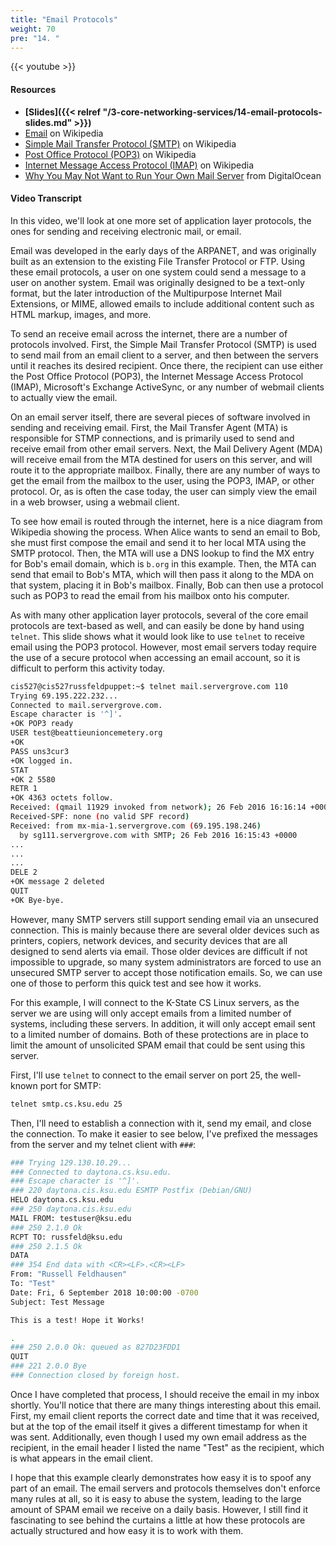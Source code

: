 ```yaml
---
title: "Email Protocols"
weight: 70
pre: "14. "
---
```


{{< youtube  >}}

#### Resources

* **[Slides]({{< relref "/3-core-networking-services/14-email-protocols-slides.md" >}})**
* [Email](https://en.wikipedia.org/wiki/Email) on Wikipedia
* [Simple Mail Transfer Protocol (SMTP)](https://en.wikipedia.org/wiki/Simple_Mail_Transfer_Protocol) on Wikipedia
* [Post Office Protocol (POP3)](https://en.wikipedia.org/wiki/Post_Office_Protocol) on Wikipedia
* [Internet Message Access Protocol (IMAP)](https://en.wikipedia.org/wiki/Internet_Message_Access_Protocol) on Wikipedia
* [Why You May Not Want to Run Your Own Mail Server](https://www.digitalocean.com/community/tutorials/why-you-may-not-want-to-run-your-own-mail-server) from DigitalOcean

#### Video Transcript

In this video, we'll look at one more set of application layer protocols, the ones for sending and receiving electronic mail, or email.

Email was developed in the early days of the ARPANET, and was originally built as an extension to the existing File Transfer Protocol or FTP. Using these email protocols, a user on one system could send a message to a user on another system. Email was originally designed to be a text-only format, but the later introduction of the Multipurpose Internet Mail Extensions, or MIME, allowed emails to include additional content such as HTML markup, images, and more.

To send an receive email across the internet, there are a number of protocols involved. First, the Simple Mail Transfer Protocol (SMTP) is used to send mail from an email client to a server, and then between the servers until it reaches its desired recipient. Once there, the recipient can use either the Post Office Protocol (POP3), the Internet Message Access Protocol (IMAP), Microsoft's Exchange ActiveSync, or any number of webmail clients to actually view the email.

On an email server itself, there are several pieces of software involved in sending and receiving email. First, the Mail Transfer Agent (MTA) is responsible for STMP connections, and is primarily used to send and receive email from other email servers. Next, the Mail Delivery Agent (MDA) will receive email from the MTA destined for users on this server, and will route it to the appropriate mailbox. Finally, there are any number of ways to get the email from the mailbox to the user, using the POP3, IMAP, or other protocol. Or, as is often the case today, the user can simply view the email in a web browser, using a webmail client.

To see how email is routed through the internet, here is a nice diagram from Wikipedia showing the process. When Alice wants to send an email to Bob, she must first compose the email and send it to her local MTA using the SMTP protocol. Then, the MTA will use a DNS lookup to find the MX entry for Bob's email domain, which is `b.org` in this example. Then, the MTA can send that email to Bob's MTA, which will then pass it along to the MDA on that system, placing it in Bob's mailbox. Finally, Bob can then use a protocol such as POP3 to read the email from his mailbox onto his computer.

As with many other application layer protocols, several of the core email protocols are text-based as well, and can easily be done by hand using `telnet`. This slide shows what it would look like to use `telnet` to receive email using the POP3 protocol. However, most email servers today require the use of a secure protocol when accessing an email account, so it is difficult to perform this activity today.

```bash
cis527@cis527russfeldpuppet:~$ telnet mail.servergrove.com 110
Trying 69.195.222.232...
Connected to mail.servergrove.com.
Escape character is '^]'.
+OK POP3 ready
USER test@beattieunioncemetery.org
+OK
PASS uns3cur3
+OK logged in.
STAT
+OK 2 5580
RETR 1
+OK 4363 octets follow.
Received: (qmail 11929 invoked from network); 26 Feb 2016 16:16:14 +0000
Received-SPF: none (no valid SPF record)
Received: from mx-mia-1.servergrove.com (69.195.198.246)
  by sg111.servergrove.com with SMTP; 26 Feb 2016 16:15:43 +0000
...
...
...
DELE 2
+OK message 2 deleted
QUIT
+OK Bye-bye.
```

However, many SMTP servers still support sending email via an unsecured connection. This is mainly because there are several older devices such as printers, copiers, network devices, and security devices that are all designed to send alerts via email. Those older devices are difficult if not impossible to upgrade, so many system administrators are forced to use an unsecured SMTP server to accept those notification emails. So, we can use one of those to perform this quick test and see how it works.

For this example, I will connect to the K-State CS Linux servers, as the server we are using will only accept emails from a limited number of systems, including these servers. In addition, it will only accept email sent to a limited number of domains. Both of these protections are in place to limit the amount of unsolicited SPAM email that could be sent using this server.

First, I'll use `telnet` to connect to the email server on port 25, the well-known port for SMTP:

```bash
telnet smtp.cs.ksu.edu 25
```

Then, I'll need to establish a connection with it, send my email, and close the connection. To make it easier to see below, I've prefixed the messages from the server and my telnet client with `###`:

```bash
### Trying 129.130.10.29...
### Connected to daytona.cs.ksu.edu.
### Escape character is '^]'.
### 220 daytona.cis.ksu.edu ESMTP Postfix (Debian/GNU)
HELO daytona.cs.ksu.edu
### 250 daytona.cis.ksu.edu
MAIL FROM: testuser@ksu.edu
### 250 2.1.0 Ok
RCPT TO: russfeld@ksu.edu
### 250 2.1.5 Ok
DATA
### 354 End data with <CR><LF>.<CR><LF>
From: "Russell Feldhausen"
To: "Test"
Date: Fri, 6 September 2018 10:00:00 -0700
Subject: Test Message

This is a test! Hope it Works!

.
### 250 2.0.0 Ok: queued as 827D23FDD1
QUIT
### 221 2.0.0 Bye
### Connection closed by foreign host.
```

Once I have completed that process, I should receive the email in my inbox shortly. You'll notice that there are many things interesting about this email. First, my email client reports the correct date and time that it was received, but at the top of the email itself it gives a different timestamp for when it was sent. Additionally, even though I used my own email address as the recipient, in the email header I listed the name "Test" as the recipient, which is what appears in the email client.

I hope that this example clearly demonstrates how easy it is to spoof any part of an email. The email servers and protocols themselves don't enforce many rules at all, so it is easy to abuse the system, leading to the large amount of SPAM email we receive on a daily basis. However, I still find it fascinating to see behind the curtains a little at how these protocols are actually structured and how easy it is to work with them. 
